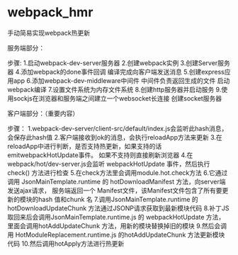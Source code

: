 # webpack_hmr
手动简易实现webpack热更新


服务端部分：

步骤:
1.启动webpack-dev-server服务器
2.创建webpack实例
3.创建Server服务器
4.添加webpack的done事件回调
  编译完成向客户端发送消息
5.创建express应用app
6.添加webpack-dev-middleware中间件
  中间件负责返回生成的文件
  启动webpack编译
7.设置文件系统为内存文件系统
8.创建http服务器并启动服务
9.使用sockjs在浏览器和服务端之间建立一个websocket长连接
  创建socket服务器


客户端部分：（重要内容）

步骤：
1.webpack-dev-server/client-src/default/index.js会监听此hash消息，会保存此hash值
2.客户端接收到ok的消息，会执行reloadApp方法来更新
3.在reloadApp中进行判断，是否支持热更新，如果支持的话emitwebpackHotUpdate事件。
  如果不支持则直接刷新浏览器
4.在webpack/hot/dev-server.js会监听 webpackHotUpdate 事件，然后执行check() 方法进行检查
5.在check方法里会调用module.hot.check方法
6.它通过调用 JsonMainTemplate.runtime 的 hotDownloadManifest 方法，向server端发送ajax请求，
  服务端返回一个 Manifest文件，该Manifest文件包含了所有要更新的模块的hash 值和chunk 名
7.调用JsonMainTemplate.runtime 的 hotDownloadUpdateChunk 方法通过JSONP请求获取到最新模块代码
8.补丁JS取回来后会调用JsonMainTemplate.runtime.js 的 webpackHotUpdate 方法，
  里面会调用hotAddUpdateChunk 方法，用新的模块替换掉旧的模块
9.然后会调用 HotModuleReplacement.runtime.js 的hotAddUpdateChunk 方法更新模块代码
10.然后调用hotApply方法进行热更新
